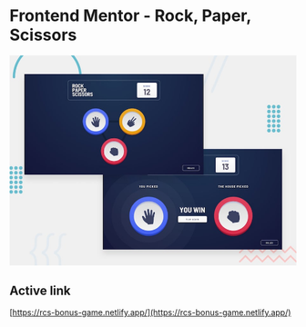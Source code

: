 # Frontend Mentor - Rock, Paper, Scissors

![Design preview for the Rock, Paper, Scissors coding challenge](./design/desktop-preview.jpg)

## Active link
[https://rcs-bonus-game.netlify.app/](https://rcs-bonus-game.netlify.app/)